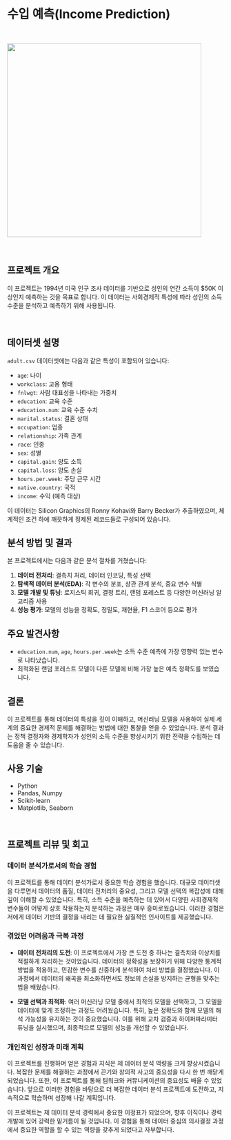 # 수입 예측(Income Prediction)

<br/>

<code><img height = "450"
src = https://github.com/siilver94/Income-Prediction/assets/57824945/95dcf53e-abe7-4ce9-b76d-c3307ce8304a></code>

<br/>

## 프로젝트 개요

이 프로젝트는 1994년 미국 인구 조사 데이터를 기반으로 성인의 연간 소득이 $50K 이상인지 예측하는 것을 목표로 합니다. 이 데이터는 사회경제적 특성에 따라 성인의 소득 수준을 분석하고 예측하기 위해 사용됩니다.

<br/>

## 데이터셋 설명
`adult.csv` 데이터셋에는 다음과 같은 특성이 포함되어 있습니다:

- `age`: 나이
- `workclass`: 고용 형태
- `fnlwgt`: 사람 대표성을 나타내는 가중치
- `education`: 교육 수준
- `education.num`: 교육 수준 수치
- `marital.status`: 결혼 상태
- `occupation`: 업종
- `relationship`: 가족 관계
- `race`: 인종
- `sex`: 성별
- `capital.gain`: 양도 소득
- `capital.loss`: 양도 손실
- `hours.per.week`: 주당 근무 시간
- `native.country`: 국적
- `income`: 수익 (예측 대상)

이 데이터는 Silicon Graphics의 Ronny Kohavi와 Barry Becker가 추출하였으며, 체계적인 조건 하에 깨끗하게 정제된 레코드들로 구성되어 있습니다.

## 분석 방법 및 결과
본 프로젝트에서는 다음과 같은 분석 절차를 거쳤습니다:

1. **데이터 전처리**: 결측치 처리, 데이터 인코딩, 특성 선택
2. **탐색적 데이터 분석(EDA)**: 각 변수의 분포, 상관 관계 분석, 중요 변수 식별
3. **모델 개발 및 튜닝**: 로지스틱 회귀, 결정 트리, 랜덤 포레스트 등 다양한 머신러닝 알고리즘 사용
4. **성능 평가**: 모델의 성능을 정확도, 정밀도, 재현율, F1 스코어 등으로 평가

## 주요 발견사항
- `education.num`, `age`, `hours.per.week`는 소득 수준 예측에 가장 영향력 있는 변수로 나타났습니다.
- 최적화된 랜덤 포레스트 모델이 다른 모델에 비해 가장 높은 예측 정확도를 보였습니다.

## 결론
이 프로젝트를 통해 데이터의 특성을 깊이 이해하고, 머신러닝 모델을 사용하여 실제 세계의 중요한 경제적 문제를 해결하는 방법에 대한 통찰을 얻을 수 있었습니다. 분석 결과는 정책 결정자와 경제학자가 성인의 소득 수준을 향상시키기 위한 전략을 수립하는 데 도움을 줄 수 있습니다.

## 사용 기술
- Python
- Pandas, Numpy
- Scikit-learn
- Matplotlib, Seaborn

<br/>


## 프로젝트 리뷰 및 회고

### 데이터 분석가로서의 학습 경험

이 프로젝트를 통해 데이터 분석가로서 중요한 학습 경험을 했습니다. 대규모 데이터셋을 다루면서 데이터의 품질, 데이터 전처리의 중요성, 그리고 모델 선택의 복잡성에 대해 깊이 이해할 수 있었습니다. 특히, 소득 수준을 예측하는 데 있어서 다양한 사회경제적 변수들이 어떻게 상호 작용하는지 분석하는 과정은 매우 흥미로웠습니다. 이러한 경험은 저에게 데이터 기반의 결정을 내리는 데 필요한 실질적인 인사이트를 제공했습니다.

### 겪었던 어려움과 극복 과정

- **데이터 전처리의 도전**: 이 프로젝트에서 가장 큰 도전 중 하나는 결측치와 이상치를 적절하게 처리하는 것이었습니다. 데이터의 정확성을 보장하기 위해 다양한 통계적 방법을 적용하고, 민감한 변수를 신중하게 분석하여 처리 방법을 결정했습니다. 이 과정에서 데이터의 왜곡을 최소화하면서도 정보의 손실을 방지하는 균형을 맞추는 법을 배웠습니다.

- **모델 선택과 최적화**: 여러 머신러닝 모델 중에서 최적의 모델을 선택하고, 그 모델을 데이터에 맞게 조정하는 과정도 어려웠습니다. 특히, 높은 정확도와 함께 모델의 해석 가능성을 유지하는 것이 중요했습니다. 이를 위해 교차 검증과 하이퍼파라미터 튜닝을 실시했으며, 최종적으로 모델의 성능을 개선할 수 있었습니다.

### 개인적인 성장과 미래 계획

이 프로젝트를 진행하며 얻은 경험과 지식은 제 데이터 분석 역량을 크게 향상시켰습니다. 복잡한 문제를 해결하는 과정에서 끈기와 창의적 사고의 중요성을 다시 한 번 깨닫게 되었습니다. 또한, 이 프로젝트를 통해 팀워크와 커뮤니케이션의 중요성도 배울 수 있었습니다. 앞으로 이러한 경험을 바탕으로 더 복잡한 데이터 분석 프로젝트에 도전하고, 지속적으로 학습하며 성장해 나갈 계획입니다.

이 프로젝트는 제 데이터 분석 경력에서 중요한 이정표가 되었으며, 향후 이직이나 경력 개발에 있어 강력한 밑거름이 될 것입니다. 이 경험을 통해 데이터 중심의 의사결정 과정에서 중요한 역할을 할 수 있는 역량을 갖추게 되었다고 자부합니다.

